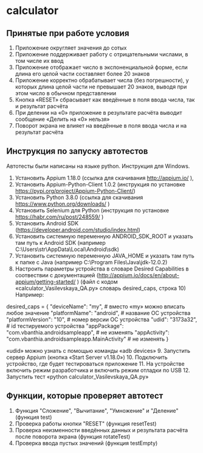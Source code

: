 # calculator
## Принятые при работе условия
1.	Приложение округляет значения до сотых
2.	Приложение поддерживает работу с отрицательными числами, в том числе их ввод
3.	Приложение отображает число в экспоненциальной форме, если длина его целой части составляет более 20 знаков
4.	Приложение корректно обрабатывает числа (без погрешности), у которых длина целой части не превышает 20 знаков, выводя при этом число в обычном представлении
5.	Кнопка «RESET» сбрасывает как введённые в поля ввода числа, так и результат расчёта
6.	При делении на «0» приложение в результате расчёта выводит сообщение «Делить на «0» нельзя»
7.	Поворот экрана не влияет на введённые в поля ввода числа и на результат расчёта

## Инструкция по запуску автотестов
Автотесты были написаны на языке python.
Инструкция для Windows.
1.	Установить Appium 1.18.0 (ссылка для скачивания http://appium.io/ ), 
2.	Установить Appium-Python-Client 1.0.2 (инструкция по установке https://pypi.org/project/Appium-Python-Client/)
3.	Установить Python 3.8.0 (ссылка для скачивания https://www.python.org/downloads/ )
4.	Установить Selenium для Python (инструкция по установке https://habr.com/ru/post/248559/ )
5.	Установить Android SDK (https://developer.android.com/studio/index.html)
6.	Установить системную переменную ANDROID_SDK_ROOT и указать там путь к Android SDK (например C:\Users\str\AppData\Local\Android\sdk)
7.	Установить системную переменную JAVA_HOME и указать там путь к папке с Java (например C:\Program Files\Java\jdk-12.0.2)
8.	Настроить параметры устройства в словаре Desired Capabilities в соотвествии с документацией  (http://appium.io/docs/en/about-appium/getting-started/ ) (файл с кодом «calculator_Vasilevskaya_QA.py» словарь desired_caps, строка 10)
Например:

  desired_caps = {
  "deviceName": "my",  # вместо «my» можно вписать любое значение
  "platformName": "android", # название ОС устройства
  "platformVersion": "10", # номер версии ОС устройства
  "udid": "3173a32", # id тестируемого устройства
  "appPackage": "com.vbanthia.androidsampleapp", # не изменять
   "appActivity": "com.vbanthia.androidsampleapp.MainActivity"  # не изменять
  }

«udid»  можно узнать с помощью команды «adb devices»
9.	Запустить сервер Appium (кнопка «Start Server v1.18.0»)
10.	Подключить устройство, где будет тестироваться приложение
11.	На устройстве включить режим разработчика и включить режим отладки по USB
12.	Запустить тест «python calculator_Vasilevskaya_QA.py»

## Функции, которые проверяет автотест
1. Функция "Сложение", "Вычитание", "Умножение" и "Деление" (функция test)
2. Проверка работы кнопки "RESET" (функция resetTest)
3. Проверка неизменности введённых данных и результата расчёта после поворота экрана (функция rotateTest)
4. Проверка ввода пустых значений (функция testEmpty)
